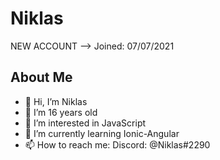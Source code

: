 # Niklas
NEW ACCOUNT --> Joined: 07/07/2021

## About Me

- 👋 Hi, I’m Niklas
- 💞️ I’m 16 years old
- 👀 I’m interested in JavaScript
- 🌱 I’m currently learning Ionic-Angular
- 📫 How to reach me:
  Discord: @Niklas#2290

<!---
niklasbaranski/niklasbaranski is a ✨ special ✨ repository because its `README.md` (this file) appears on your GitHub profile.
You can click the Preview link to take a look at your changes.
--->
